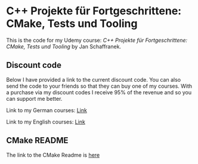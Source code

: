 # C++ Projekte für Fortgeschrittene: CMake, Tests und Tooling

This is the code for my Udemy course:
*C++ Projekte für Fortgeschrittene: CMake, Tests und Tooling* by Jan Schaffranek.

## Discount code

Below I have provided a link to the current discount code. You can also send the code to your friends so that they can buy one of my courses.
With a purchase via my discount codes I receive 95% of the revenue and so you can support me better.

Link to my German courses: [Link](https://github.com/franneck94/YoutubeVideos/blob/main/README.md)

Link to my English courses: [Link](https://github.com/franneck94/YoutubeVideos/blob/main/EnglishCourses.md)

## CMake README

The link to the CMake Readme is [here](./Chapter03/README.md)
